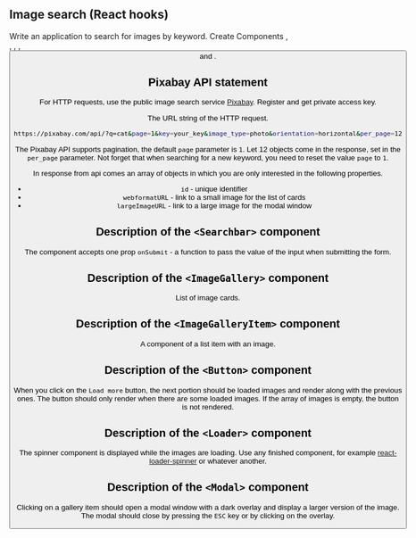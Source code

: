 ## Image search (React hooks)

Write an application to search for images by keyword. Create Components
<Searchbar>, <ImageGallery>, <ImageGalleryItem>, <Loader>, <Button> and <Modal>.

## Pixabay API statement

For HTTP requests, use the public image search service
[Pixabay](https://pixabay.com/api/docs/). Register and get private access key.

The URL string of the HTTP request.

```bash
https://pixabay.com/api/?q=cat&page=1&key=your_key&image_type=photo&orientation=horizontal&per_page=12
```

The Pixabay API supports pagination, the default `page` parameter is `1`. Let 12
objects come in the response, set in the `per_page` parameter. Not forget that
when searching for a new keyword, you need to reset the value `page` to `1`.

In response from api comes an array of objects in which you are only interested
in the following properties.

- `id` - unique identifier
- `webformatURL` - link to a small image for the list of cards
- `largeImageURL` - link to a large image for the modal window

## Description of the `<Searchbar>` component

The component accepts one prop `onSubmit` - a function to pass the value of the
input when submitting the form.

## Description of the `<ImageGallery>` component

List of image cards.

## Description of the `<ImageGalleryItem>` component

A component of a list item with an image.

## Description of the `<Button>` component

When you click on the `Load more` button, the next portion should be loaded
images and render along with the previous ones. The button should only render
when there are some loaded images. If the array of images is empty, the button
is not rendered.

## Description of the `<Loader>` component

The spinner component is displayed while the images are loading. Use any
finished component, for example
[react-loader-spinner](https://github.com/mhnpd/react-loader-spinner) or
whatever another.

## Description of the `<Modal>` component

Clicking on a gallery item should open a modal window with a dark overlay and
display a larger version of the image. The modal should close by pressing the
`ESC` key or by clicking on the overlay.
